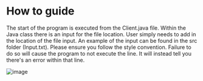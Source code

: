 # How to guide
The start of the program is executed from the Client.java file. Within the Java class there is an input for the file location. User simply needs to add in the location of the file input. An example of the input can be found in the src folder (Input.txt). Please ensure you follow the style convention. Failure to do so will cause the program to not execute the line. It will instead tell you there's an error within that line.

![image](https://user-images.githubusercontent.com/53289281/220096773-25a1bfcc-ccd5-49e4-9536-671bd85c61dd.png)
